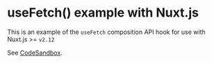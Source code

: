 # useFetch() example with Nuxt.js

This is an example of the `useFetch` composition API hook for use with Nuxt.js >= `v2.12`

See [CodeSandbox](https://codesandbox.io/s/github/danielroe/nuxt-composition-api/tree/master/example).
